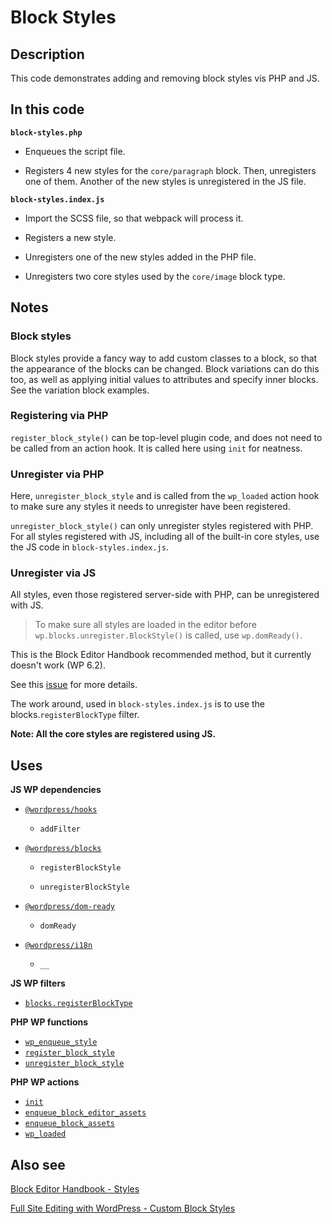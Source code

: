 # Block Styles

## Description

This code demonstrates adding and removing block styles vis PHP and JS.

## In this code

**`block-styles.php`**

- Enqueues the script file.

- Registers 4 new styles for the `core/paragraph` block. Then, unregisters one of them. Another of the new styles is unregistered in the JS file.

**`block-styles.index.js`**

- Import the SCSS file, so that webpack will process it.

- Registers a new style.

- Unregisters one of the new styles added in the PHP file.

- Unregisters two core styles used by the `core/image` block type.

## Notes

### Block styles

Block styles provide a fancy way to add custom classes to a block, so that the appearance of the blocks can be changed. Block variations can do this too, as well as applying initial values to attributes and specify inner blocks. See the variation block examples.

### Registering via PHP

`register_block_style()` can be top-level plugin code, and does not need to be called from an action hook. It is called here using `init` for neatness.

### Unregister via PHP

Here, `unregister_block_style` and is called from the `wp_loaded` action hook to make sure any styles it needs to unregister have been registered.

`unregister_block_style()` can only unregister styles registered with PHP. For all styles registered with JS, including all of the built-in core styles, use the JS code in `block-styles.index.js`.

### Unregister via JS

All styles, even those registered server-side with PHP, can be unregistered with JS.

> To make sure all styles are loaded in the editor before `wp.blocks.unregister.BlockStyle()` is called, use `wp.domReady()`.

This is the Block Editor Handbook recommended method, but it currently doesn't work (WP 6.2).

See this [issue](https://github.com/WordPress/gutenberg/issues/25330) for more details.

The work around, used in `block-styles.index.js` is to use the blocks.`registerBlockType` filter.

**Note: All the core styles are registered using JS.**

## Uses

**JS WP dependencies**

- [`@wordpress/hooks`](https://developer.wordpress.org/block-editor/reference-guides/packages/packages-hooks/)

  - `addFilter`

- [`@wordpress/blocks`](https://developer.wordpress.org/block-editor/reference-guides/packages/packages-blocks/)

  - `registerBlockStyle`

  - `unregisterBlockStyle`

- [`@wordpress/dom-ready`](https://developer.wordpress.org/block-editor/reference-guides/packages/packages-dom-ready/)

  - `domReady`

- [`@wordpress/i18n`](https://developer.wordpress.org/block-editor/reference-guides/packages/packages-i18n/)

  - `__`

**JS WP filters**

- [`blocks.registerBlockType`](https://developer.wordpress.org/block-editor/reference-guides/filters/block-filters/#blocks-registerblocktype)

**PHP WP functions**

- [`wp_enqueue_style`](https://developer.wordpress.org/reference/functions/wp_enqueue_style/)
- [`register_block_style`](https://developer.wordpress.org/reference/functions/register_block_style/)
- [`unregister_block_style`](https://developer.wordpress.org/reference/functions/unregister_block_style/)

**PHP WP actions**

- [`init`](https://developer.wordpress.org/reference/hooks/init/)
- [`enqueue_block_editor_assets`](https://developer.wordpress.org/reference/hooks/enqueue_block_editor_assets/)
- [`enqueue_block_assets`](https://developer.wordpress.org/reference/hooks/enqueue_block_assets/)
- [`wp_loaded`](https://developer.wordpress.org/reference/hooks/wp_loaded/)

## Also see

[Block Editor Handbook - Styles](https://developer.wordpress.org/block-editor/reference-guides/block-api/block-styles/)

[Full Site Editing with WordPress - Custom Block Styles](https://fullsiteediting.com/lessons/custom-block-styles/)
